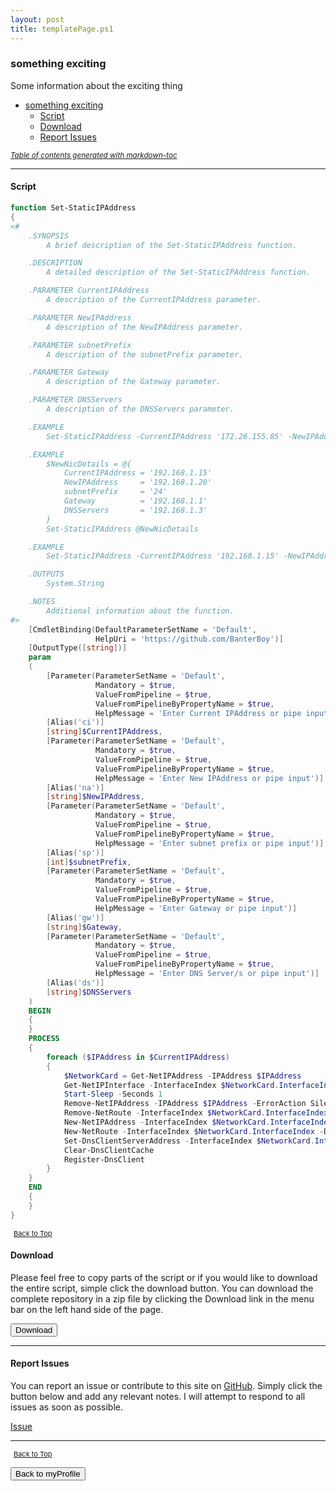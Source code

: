 ```yaml
---
layout: post
title: templatePage.ps1
---
```


### something exciting

Some information about the exciting thing

- [something exciting](#something-exciting)
  - [Script](#script)
  - [Download](#download)
  - [Report Issues](#report-issues)

<small><i><a href='http://ecotrust-canada.github.io/markdown-toc/'>Table of contents generated with markdown-toc</a></i></small>

---

#### Script

```powershell
function Set-StaticIPAddress
{
<#
	.SYNOPSIS
		A brief description of the Set-StaticIPAddress function.

	.DESCRIPTION
		A detailed description of the Set-StaticIPAddress function.

	.PARAMETER CurrentIPAddress
		A description of the CurrentIPAddress parameter.

	.PARAMETER NewIPAddress
		A description of the NewIPAddress parameter.

	.PARAMETER subnetPrefix
		A description of the subnetPrefix parameter.

	.PARAMETER Gateway
		A description of the Gateway parameter.

	.PARAMETER DNSServers
		A description of the DNSServers parameter.

	.EXAMPLE
		Set-StaticIPAddress -CurrentIPAddress '172.26.155.85' -NewIPAddress '172.26.155.86' -subnetPrefix '20' -Gateway '172.26.144.1' -DNSServers '10.11.8.5','10.11.8.6'

	.EXAMPLE
		$NewNicDetails = @{
		    CurrentIPAddress = '192.168.1.15'
		    NewIPAddress     = '192.168.1.20'
		    subnetPrefix     = '24'
		    Gateway          = '192.168.1.1'
		    DNSServers       = '192.168.1.3'
		}
		Set-StaticIPAddress @NewNicDetails

	.EXAMPLE
		Set-StaticIPAddress -CurrentIPAddress '192.168.1.15' -NewIPAddress '192.168.1.20' -subnetPrefix '24' -Gateway '192.168.1.1' -DNSServers '192.168.1.3'

	.OUTPUTS
		System.String

	.NOTES
		Additional information about the function.
#>
	[CmdletBinding(DefaultParameterSetName = 'Default',
				   HelpUri = 'https://github.com/BanterBoy')]
	[OutputType([string])]
	param
	(
		[Parameter(ParameterSetName = 'Default',
				   Mandatory = $true,
				   ValueFromPipeline = $true,
				   ValueFromPipelineByPropertyName = $true,
				   HelpMessage = 'Enter Current IPAddress or pipe input')]
		[Alias('ci')]
		[string]$CurrentIPAddress,
		[Parameter(ParameterSetName = 'Default',
				   Mandatory = $true,
				   ValueFromPipeline = $true,
				   ValueFromPipelineByPropertyName = $true,
				   HelpMessage = 'Enter New IPAddress or pipe input')]
		[Alias('na')]
		[string]$NewIPAddress,
		[Parameter(ParameterSetName = 'Default',
				   Mandatory = $true,
				   ValueFromPipeline = $true,
				   ValueFromPipelineByPropertyName = $true,
				   HelpMessage = 'Enter subnet prefix or pipe input')]
		[Alias('sp')]
		[int]$subnetPrefix,
		[Parameter(ParameterSetName = 'Default',
				   Mandatory = $true,
				   ValueFromPipeline = $true,
				   ValueFromPipelineByPropertyName = $true,
				   HelpMessage = 'Enter Gateway or pipe input')]
		[Alias('gw')]
		[string]$Gateway,
		[Parameter(ParameterSetName = 'Default',
				   Mandatory = $true,
				   ValueFromPipeline = $true,
				   ValueFromPipelineByPropertyName = $true,
				   HelpMessage = 'Enter DNS Server/s or pipe input')]
		[Alias('ds')]
		[string]$DNSServers
	)
	BEGIN
	{
	}
	PROCESS
	{
		foreach ($IPAddress in $CurrentIPAddress)
		{
			$NetworkCard = Get-NetIPAddress -IPAddress $IPAddress
			Get-NetIPInterface -InterfaceIndex $NetworkCard.InterfaceIndex | Set-NetIPInterface -Dhcp Disabled
			Start-Sleep -Seconds 1
			Remove-NetIPAddress -IPAddress $IPAddress -ErrorAction SilentlyContinue
			Remove-NetRoute -InterfaceIndex $NetworkCard.InterfaceIndex -NextHop $Gateway -ErrorAction SilentlyContinue
			New-NetIPAddress -InterfaceIndex $NetworkCard.InterfaceIndex -AddressFamily IPv4 -IPAddress $NewIPAddress -PrefixLength $subnetPrefix -ErrorAction SilentlyContinue
			New-NetRoute -InterfaceIndex $NetworkCard.InterfaceIndex -DestinationPrefix '0.0.0.0/0' -AddressFamily IPv4 -NextHop $Gateway -RouteMetric 0 -ErrorAction SilentlyContinue
			Set-DnsClientServerAddress -InterfaceIndex $NetworkCard.InterfaceIndex -ServerAddresses $DNSServers -ErrorAction SilentlyContinue
			Clear-DnsClientCache
			Register-DnsClient
		}
	}
	END
	{
	}
}
```

<span style="font-size:11px;"><a href="#"><i class="fas fa-caret-up" aria-hidden="true" style="color: white; margin-right:5px;"></i>Back to Top</a></span>

#### Download

Please feel free to copy parts of the script or if you would like to download the entire script, simple click the download button. You can download the complete repository in a zip file by clicking the Download link in the menu bar on the left hand side of the page.

<button class="btn" type="submit" onclick="window.open('https://scripts.lukeleigh.com/powershell/functions/myProfile/templatePage.ps1')">
    <i class="fa fa-cloud-download-alt">
    </i>
        Download
</button>

---

#### Report Issues

You can report an issue or contribute to this site on <a href="https://github.com/BanterBoy/scripts-blog/issues">GitHub</a>. Simply click the button below and add any relevant notes. I will attempt to respond to all issues as soon as possible.

<!-- Place this tag where you want the button to render. -->

<a class="github-button" href="https://github.com/BanterBoy/scripts-blog/issues/new?title=templatePage.ps1&body=There is a problem with this function. Please find details below." data-show-count="true" aria-label="Issue BanterBoy/scripts-blog on GitHub">Issue</a>

---

<span style="font-size:11px;"><a href="#"><i class="fas fa-caret-up" aria-hidden="true" style="color: white; margin-right:5px;"></i>Back to Top</a></span>

<a href="/menu/_pages/myProfile.html">
    <button class="btn">
        <i class='fas fa-reply'>
        </i>
            Back to myProfile
    </button>
</a>

[1]: http://ecotrust-canada.github.io/markdown-toc
[2]: https://github.com/googlearchive/code-prettify
